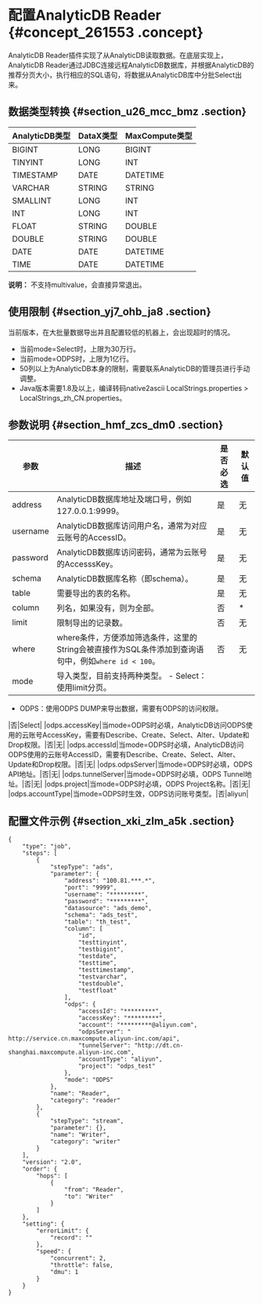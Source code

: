 # 配置AnalyticDB Reader {#concept_261553 .concept}

AnalyticDB Reader插件实现了从AnalyticDB读取数据。在底层实现上，AnalyticDB Reader通过JDBC连接远程AnalyticDB数据库，并根据AnalyticDB的推荐分页大小，执行相应的SQL语句，将数据从AnalyticDB库中分批Select出来。

## 数据类型转换 {#section_u26_mcc_bmz .section}

|AnalyticDB类型|DataX类型|MaxCompute类型|
|------------|-------|------------|
|BIGINT|LONG|BIGINT|
|TINYINT|LONG|INT|
|TIMESTAMP|DATE|DATETIME|
|VARCHAR|STRING|STRING|
|SMALLINT|LONG|INT|
|INT|LONG|INT|
|FLOAT|STRING|DOUBLE|
|DOUBLE|STRING|DOUBLE|
|DATE|DATE|DATETIME|
|TIME|DATE|DATETIME|

**说明：** 不支持multivalue，会直接异常退出。

## 使用限制 {#section_yj7_ohb_ja8 .section}

当前版本，在大批量数据导出并且配置较低的机器上，会出现超时的情况。

-   当前mode=Select时，上限为30万行。
-   当前​mode=ODPS时，上限为1亿行。
-   50列以上为AnalyticDB本身的限制，需要联系AnalyticDB的管理员进行手动调整。
-   Java版本需要1.8及以上，编译转码native2ascii LocalStrings.properties \> LocalStrings\_zh\_CN.properties。

## 参数说明 {#section_hmf_zcs_dm0 .section}

|参数|描述|是否必选|默认值|
|--|--|----|---|
|address|AnalyticDB数据库地址及端口号，例如 127.0.0.1:9999。|是|无|
|username|AnalyticDB数据库访问用户名，通常为对应云账号的AccessID。|是|无|
|password|AnalyticDB数据库访问密码，通常为云账号的AccesssKey。|是|无|
|schema|AnalyticDB数据库名称（即schema）。|是|无|
|table|需要导出的表的名称。|是|无|
|column|列名，如果没有，则为全部。|否|\*|
|limit|限制导出的记录数。|否|无|
|where|where条件，方便添加筛选条件，这里的String会被直接作为SQL条件添加到查询语句中，例如`where id < 100`。|否|无|
|mode|导入类型，目前支持两种类型。 -   Select：使用limit分页。
-   ODPS：使用ODPS DUMP来导出数据，需要有ODPS的访问权限。

 |否|Select|
|odps.accessKey|当mode=ODPS时必填，AnalyticDB访问ODPS使用的云账号AccessKey，需要有Describe、Create、Select、Alter、Update和Drop权限。|否|无|
|odps.accessId|当mode=ODPS时必填，AnalyticDB访问ODPS使用的云账号AccessID，需要有Describe、Create、Select、Alter、Update和Drop权限。|否|无|
|odps.odpsServer|当mode=ODPS时必填，ODPS API地址。|否|无|
|odps.tunnelServer|当mode=ODPS时必填，ODPS Tunnel地址。|否|无|
|odps.project|当mode=ODPS时必填，ODPS Project名称。|否|无|
|odps.accountType|当mode=ODPS时生效，ODPS访问账号类型。|否|aliyun|

## 配置文件示例 {#section_xki_zlm_a5k .section}

``` {#codeblock_bl2_ruf_xf5}
{
    "type": "job",
    "steps": [
        {
            "stepType": "ads",
            "parameter": {
                "address": "100.81.***.*",
                "port": "9999",
                "username": "*********",
                "password": "*********",
                "datasource": "ads_demo",
                "schema": "ads_test",
                "table": "th_test",
                "column": [
                    "id",
                    "testtinyint",
                    "testbigint",
                    "testdate",
                    "testtime",
                    "testtimestamp",
                    "testvarchar",
                    "testdouble",
                    "testfloat"
                ],
                "odps": {
                    "accessId": "*********",
                    "accessKey": "*********",
                    "account": "*********@aliyun.com",
                    "odpsServer": " http://service.cn.maxcompute.aliyun-inc.com/api",
                    "tunnelServer": "http://dt.cn-shanghai.maxcompute.aliyun-inc.com",
                    "accountType": "aliyun",
                    "project": "odps_test"
                },
                "mode": "ODPS"
            },
            "name": "Reader",
            "category": "reader"
        },
        {
            "stepType": "stream",
            "parameter": {},
            "name": "Writer",
            "category": "writer"
        }
    ],
    "version": "2.0",
    "order": {
        "hops": [
            {
                "from": "Reader",
                "to": "Writer"
            }
        ]
    },
    "setting": {
        "errorLimit": {
            "record": ""
        },
        "speed": {
            "concurrent": 2,
            "throttle": false,
            "dmu": 1
        }
    }
}
```

